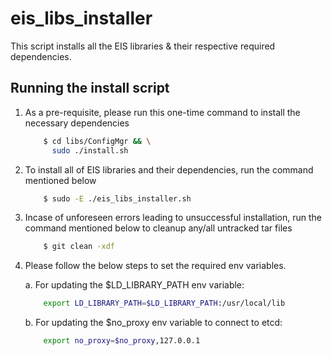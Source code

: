 # eis_libs_installer

This script installs all the EIS libraries & their respective required dependencies.

## Running the install script

1. As a pre-requisite, please run this one-time command to install the necessary dependencies

    ```sh
        $ cd libs/ConfigMgr && \
          sudo ./install.sh
    ```

2. To install all of EIS libraries and their dependencies, run the command mentioned below

    ```sh
        $ sudo -E ./eis_libs_installer.sh
    ```

3. Incase of unforeseen errors leading to unsuccessful installation, run the command mentioned below to cleanup any/all untracked tar files

    ```sh
        $ git clean -xdf
    ```


4. Please follow the below steps to set the required env variables.

    a. For updating the $LD_LIBRARY_PATH env variable:
    ```sh
        export LD_LIBRARY_PATH=$LD_LIBRARY_PATH:/usr/local/lib
    ```

    b. For updating the $no_proxy env variable to connect to etcd:
    ```sh
        export no_proxy=$no_proxy,127.0.0.1
    ```